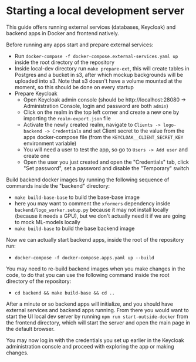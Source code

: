 # Starting a local development server

This guide offers running external services (databases, Keycloak) and backend apps in Docker and frontend natively.

Before running any apps start and prepare external services:
- Run `docker-compose -f docker-compose.external-services.yaml up` inside the root directory of the repository
- Inside local-dev directory run `make prepare-ext`, this will create tables in Postgres and a bucket in s3, after which mockup backgrounds will be uploaded into s3. Note that s3 doesn't have a volume mounted at the moment, so this should be done on every startup
- Prepare Keycloak
  - Open Keycloak admin console (should be http://localhost:28080 -> Administration Console, login and password are both `admin`)
  - Click on the realm in the top left corner and create a new one by importing the `realm-export.json` file
  - Activate the newly created realm, navigate to `Clients -> logo-backend -> Credentials` and set Client secret to the value from the apps docker-compose file (from the `KEYCLOAK__CLIENT_SECRET_KEY` environment variable)
  - You will need a user to test the app, so go to `Users -> Add user` and create one
  - Open the user you just created and open the "Credentials" tab, click "Set password", set a password and disable the "Temporary" switch

Build backend docker images by running the following sequence of commands inside the "backend" directory:
- `make build-base-base` to build the base-base image
- here you may want to comment the `xformers` dependency inside `backend/logo_worker.setup.py` because it may not install locally (because it needs a GPU), but we don't actually need it if we are going to mock ML-models locally
- `make build-base` to build the base backend image

Now we can actually start backend apps, inside the root of the repository run:
- `docker-compose -f docker-compose.apps.yaml up --build`

You may need to re-build backend images when you make changes in the code, to do that you can use the following command inside the root directory of the repository:
- `cd backend && make build-base && cd ..`

After a minute or so backend apps will initialize, and you should have external services and backend apps running. From there you would want to start the UI local dev server by running `npm run start-outside-docker` from the frontend directory, which will start the server and open the main page in the default browser.

You may now log in with the credentials you set up earlier in the Keycloak administration console and proceed with exploring the app or making changes.
